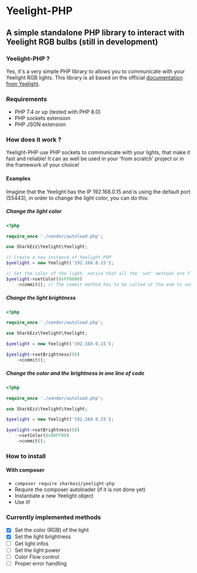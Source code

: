 # Yeelight-PHP
## A simple standalone PHP library to interact with Yeelight RGB bulbs (still in development)

### Yeelight-PHP ?

Yes, it's a very simple PHP library to allows you to communicate with your Yeelight RGB lights.
This library is all based on the official [documentation from Yeelight](https://www.yeelight.com/download/Yeelight_Inter-Operation_Spec.pdf).

### Requirements
- PHP 7.4 or up (tested with PHP 8.0)
- PHP sockets extension
- PHP JSON extension

### How does it work ?

Yeelight-PHP use PHP sockets to communicate with your lights, that make it fast and reliable!
It can as well be used in your 'from scratch' project or in the framework of your choice!

#### Examples

Imagine that the Yeelight has the IP 192.168.0.15 and is using the default port (55443), in order to change the light color, you can do this:

##### Change the light color

```php
<?php

require_once './vendor/autoload.php';

use SharkEzz\Yeelight\Yeelight;

// Create a new instance of Yeelight-PHP
$yeelight = new Yeelight('192.168.0.15');

// Set the color of the light, notice that all the 'set' methods are fluent, it means that you can use them in chain !
$yeelight->setColor(0xFF0000)
    ->commit(); // The commit method has to be called at the end to send the commands to the light
```

##### Change the light brightness

```php
<?php

require_once './vendor/autoload.php';

use SharkEzz\Yeelight\Yeelight;

$yeelight = new Yeelight('192.168.0.15');

$yeelight->setBrightness(50)
    ->commit();
```

##### Change the color and the brightness in one line of code

```php
<?php

require_once './vendor/autoload.php';

use SharkEzz\Yeelight\Yeelight;

$yeelight = new Yeelight('192.168.0.15');

$yeelight->setBrightness(50)
    ->setColor(0x00FF00)
    ->commit();
```

### How to install
#### With composer
 - `composer require sharkezz/yeelight-php`
 - Require the composer autoloader (if it is not done yet)
 - Instantiate a new Yeelight object
 - Use it!

### Currently implemented methods
 - [x] Set the color (RGB) of the light
 - [x] Set the light brightness
 - [ ] Get light infos
 - [ ] Set the light power
 - [ ] Color Flow control
 - [ ] Proper error handling
